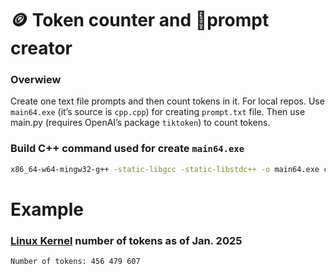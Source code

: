 # 🪙 Token counter and 📌prompt creator
### Overwiew
Create one text file prompts and then count tokens in it. For local repos. Use `main64.exe` (it’s source is `cpp.cpp`) for creating `prompt.txt` file. Then use main.py (requires OpenAI’s package `tiktoken`) to count tokens.

### Build C++ command used for create `main64.exe`
```bash
x86_64-w64-mingw32-g++ -static-libgcc -static-libstdc++ -o main64.exe cpp.cpp
```

# Example
### [Linux Kernel](https://github.com/torvalds/linux) number of tokens as of Jan. 2025


```bash
Number of tokens: 456 479 607
```
